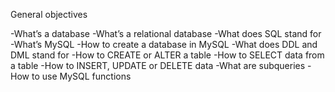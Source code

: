 General objectives

-What’s a database -What’s a relational database -What does SQL stand for -What’s MySQL -How to create a database in MySQL -What does DDL and DML stand for -How to CREATE or ALTER a table -How to SELECT data from a table -How to INSERT, UPDATE or DELETE data -What are subqueries -How to use MySQL functions
